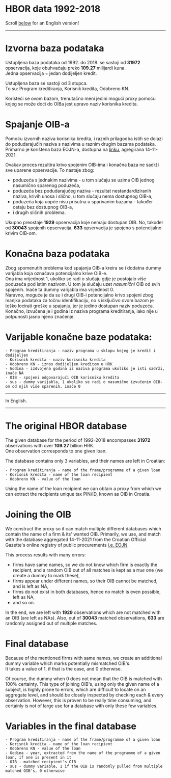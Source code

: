 
HBOR data 1992-2018
==============

Scroll [below](#the-original-hbor-database) for an English version! 
___

# Izvorna baza podataka

Ustupljena baza podataka od 1992. do 2018. se sastoji od **31972** opservacija, koje obuhvaćaju
preko **109.27** milijardi kuna.\
Jedna opservacija = jedan dodijeljen kredit.

Ustupljena baza se sastoji od 3 stupca.\
To su: Program kreditiranja, Korisnik kredita, Odobreno KN.

Koristeći se ovom bazom, trenutačno meni jedini mogući proxy pomoću kojeg se može doći do OIBa
jest upravo naziv korisnika kredita.

# Spajanje OIB-a

Pomoću izvornih naziva korisnika kredita, i raznih prilagodba istih se dolazi do podudarajućih naziva s nazivima u raznim drugim bazama podataka. Primarno je korištena baza EOJN-a, dostupna na [linku](https://eojn.nn.hr/SPIN/application/ipn/Oglasnik/PreuzimanjeObavijesti.aspx), agregirana 14-11-2021.

Ovakav proces rezultira krivo spojenim OIB-ima i konačna baza ne sadrži sve uparene opservacije. To nastaje zbog:

- poduzeća s jednakim nazivima - u tom slučaju se uzima OIB jednog nasumično sparenog poduzeća,
- poduzeća bez podudarajućeg naziva - rezultat nestandardiziranih naziva, krivih unosa i slično, u tom slučaju nema dostupnog OIB-a,
- poduzeća koja uopće nisu prisutna u sparivanim bazama - također ostaju bez dostupnog OIB-a,
- i drugih sličnih problema.
   
Ukupno preostaje **1929** opservacija koje nemaju dostupan OIB. No, također od **30043** spojenih opservacija, **633** opservacija je spojeno s potencijalno krivim OIB-om.

# Konačna baza podataka

Zbog spomenutih problema kod spajanja OIB-a kreira se i dodatna dummy varijabla koja označava potencijalno krive OIB-e.\
Ona ima vrijednost 1, ukoliko se radi o slučaju gdje je postojalo više poduzeća pod istim nazivom. U tom je slučaju uzet *nasumični* OIB od svih spojenih. Inače ta dummy varijabla ima vrijednost 0.\
Naravno, moguće je da su i drugi OIB-i potencijalno krivo spojeni zbog manjka podataka za točnu identifikaciju, no s isključivo ovom bazom je teško locirati greške u spajanju, jer je jedino dostupan naziv poduzeća.\
Konačno, izvučena je i godina iz naziva programa kreditiranja, iako nije u potpunosti jasno njeno značenje.

# Varijable konačne baze podataka:

    - Program kreditiranja - naziv programa u sklopu kojeg je kredit i dodijeljen
    - Korisnik kredita - naziv korisnika kredita
    - Odobreno KN - iznos dodijeljen kreditom u HRK
    - Godina - izdvojena godina iz naziva programa ukoliko je isti sadrži, inače NA
    - OIB - spojeni odgovarajući OIB korisniku kredita
    - sus - dummy varijabla, 1 ukoliko se radi o nasumično izvučenim OIB-om od njih više sparenih, inače 0

___

 In English.
___

# The original HBOR database

The given database for the period of 1992-2018 encompasses **31972** observations with over **109.27** billion HRK.\
One observation corresponds to one given loan.

The database contains only 3 variables, and their names are left in Croatian:

    - Program kreditiranja - name of the frame/programme of a given loan
    - Korisnik kredita - name of the loan recipient
    - Odobreno KN - value of the loan

Using the name of the loan recipient we can obtain a proxy from which we can extract the recipients unique tax PIN/ID, known as OIB in Croatia.

# Joining the OIB

We construct the proxy so it can match multiple different databases which contain the name of a firm & its' wanted OIB. Primarily, we use, and match with the database aggregated 14-11-2021 from the Croatian Official Gazette's online registry of public procurements [i.e. EOJN](https://eojn.nn.hr/SPIN/application/ipn/Oglasnik/PreuzimanjeObavijesti.aspx). 

This process results with many errors:

- firms have same names, so we do not know which firm is exactly the recipient, and a random OIB out of all matches is kept as a *true* one (we create a dummy to mark these),
- firms appear under different names, so their OIB cannot be matched, and is left as NA,
- firms do not exist in both databases, hence no match is even possible, left as NA,
- and so on.

In the end, we are left with **1929** observations which are not matched with an OIB (are left as NAs). Also, out of **30043** matched observations, **633** are randomly assigned out of multiple matches.

# Final database

Because of the mentioned firms with same names, we create an additional dummy variable which marks potentially mismatched OIB's.\
It takes a value of 1, if that is the case, and 0 otherwise.

Of course, the dummy when 0 does not mean that the OIB is matched with 100% certainty. This type of joining OIB's, using only the given name of a subject, is highly prone to errors, which are difficult to locate on an aggregate level, and should be closely inspected by checking each & every observation. However, this is proven to be really time consuming, and certainly is not of large use for a database with only these few variables.

# Variables in the final database

    - Program kreditiranja - name of the frame/programme of a given loan
    - Korisnik kredita - name of the loan recipient
    - Odobreno KN - value of the loan
    - Godina - year, extracted from the name of the programme of a given loan, if one is present in it
    - OIB - matched recipient's OIB
    - sus - dummy variable, 1 if the OIB is randomly pulled from multiple matched OIB's, 0 otherwise 
